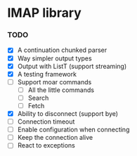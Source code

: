 # IMAP library

### TODO

- [x] A continuation chunked parser
- [x] Way simpler output types
- [x] Output with ListT (support streaming)
- [x] A testing framework
- [ ] Support moar commands
  - [ ] All the little commands
  - [ ] Search
  - [ ] Fetch
- [x] Ability to disconnect (support bye)
- [ ] Connection timeout
- [ ] Enable configuration when connecting
- [ ] Keep the connection alive
- [ ] React to exceptions
